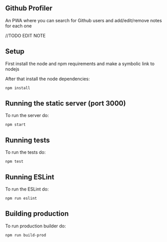 ## Github Profiler
An PWA where you can search for Github users and add/edit/remove notes for each one

//TODO EDIT NOTE

## Setup
First install the node and npm requirements and make a symbolic link to nodejs

After that install the node dependencies:

```shellscript
npm install
```

## Running the static server (port 3000)
To run the server do:
```shellscript
npm start
```

## Running tests
To run the tests do:
```shellscript
npm test
```

## Running ESLint
To run the ESLint do:
```shellscript
npm run eslint
```

## Building production
To run production builder do:
```shellscript
npm run build-prod
```
